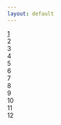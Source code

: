 ```yaml
---
layout: default
---
```


<div class="photo-grid">
  <a href="https://www.google.com"><div
        class="card card-tall card-wide"
        style="background-image:url('https://images.unsplash.com/photo-1558981359-219d6364c9c8?ixlib=rb-1.2.1&ixid=eyJhcHBfaWQiOjEyMDd9&auto=format&fit=crop&w=2100&q=80')"
      >
        1
      </div></a>
      <div
        class="card card-tall"
        style="background-image:url('https://images.unsplash.com/photo-1583585635793-0e1894c169bd?ixlib=rb-1.2.1&ixid=eyJhcHBfaWQiOjEyMDd9&auto=format&fit=crop&w=913&q=80')"
      >
        2
      </div>
      <div
        class="card"
        style="background-image:url('https://images.unsplash.com/photo-1583531172005-814191b8b6c0?ixlib=rb-1.2.1&ixid=eyJhcHBfaWQiOjEyMDd9&auto=format&fit=crop&w=975&q=80')"
      >
        3
      </div>
      <div
        class="card"
        style="background-image:url('https://images.unsplash.com/photo-1583426573939-97d09302d76a?ixlib=rb-1.2.1&ixid=eyJhcHBfaWQiOjEyMDd9&auto=format&fit=crop&w=968&q=80')"
      >
        4
      </div>
      <div
        class="card"
        style="background-image:url('https://images.unsplash.com/photo-1583532452513-a02186582ccd?ixlib=rb-1.2.1&ixid=eyJhcHBfaWQiOjEyMDd9&auto=format&fit=crop&w=1950&q=80')"
      >
        5
      </div>
      <div
        class="card"
        style="background-image:url('https://images.unsplash.com/photo-1583445013765-46c20c4a6772?ixlib=rb-1.2.1&ixid=eyJhcHBfaWQiOjEyMDd9&auto=format&fit=crop&w=1950&q=80')"
      >
        6
      </div>
      <div
        class="card card-wide"
        style="background-image:url('https://images.unsplash.com/photo-1583562835057-a62d1beffbf3?ixlib=rb-1.2.1&ixid=eyJhcHBfaWQiOjEyMDd9&auto=format&fit=crop&w=949&q=80')"
      >
        7
      </div>
      <div
        class="card"
        style="background-image:url('https://images.unsplash.com/photo-1583483425010-c566431a7710?ixlib=rb-1.2.1&ixid=eyJhcHBfaWQiOjEyMDd9&auto=format&fit=crop&w=1951&q=80')"
      >
        8
      </div>
      <div
        class="card"
        style="background-image:url('https://images.unsplash.com/photo-1583500557349-fb5238f8d946?ixlib=rb-1.2.1&ixid=eyJhcHBfaWQiOjEyMDd9&auto=format&fit=crop&w=1949&q=80')"
      >
        9
      </div>
      <div
        class="card"
        style="background-image:url('https://images.unsplash.com/photo-1583468323330-9032ad490fed?ixlib=rb-1.2.1&ixid=eyJhcHBfaWQiOjEyMDd9&auto=format&fit=crop&w=1955&q=80')"
      >
        10
      </div>
      <div
        class="card"
        style="background-image:url('https://images.unsplash.com/photo-1583425423320-2386622cd2e4?ixlib=rb-1.2.1&ixid=eyJhcHBfaWQiOjEyMDd9&auto=format&fit=crop&w=1980&q=80')"
      >
        11
      </div>
      <div
        class="card"
        style="background-image:url('https://images.unsplash.com/photo-1583518257225-f9a8081f6a84?ixlib=rb-1.2.1&ixid=eyJhcHBfaWQiOjEyMDd9&auto=format&fit=crop&w=1950&q=80')"
      >
        12
      </div>
</div>
